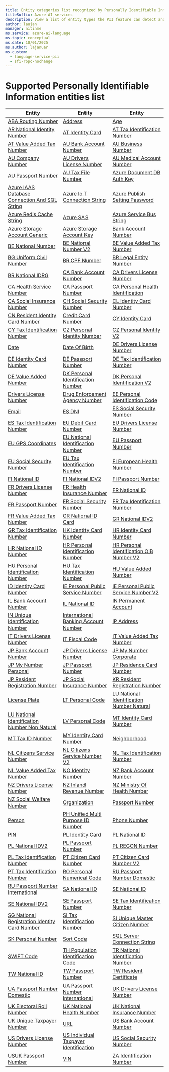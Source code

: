 ```yaml
---
title: Entity categories list recognized by Personally Identifiable Information (PII) detection in Azure AI Language
titleSuffix: Azure AI services
description: View a list of entity types the PII feature can detect and identify within unstructured text.
author: laujan
manager: nitinme
ms.service: azure-ai-language
ms.topic: conceptual
ms.date: 10/01/2025
ms.author: lajanuar
ms.custom:
  - language-service-pii
  - sfi-ropc-nochange
---
```


# Supported Personally Identifiable Information entities list

| Entity | Entity | Entity |
|--------|--------|--------|
| [ABA Routing Number](entity-categories-new.md#type-aba-routing-number) | [Address](entity-categories-new.md#type-address) | [Age](entity-categories-new.md#type-age) |
| [AR National Identity Number](entity-categories-new.md#type-ar-national-identity-number) | [AT Identity Card](entity-categories-new.md#type-at-identity-card) | [AT Tax Identification Number](entity-categories-new.md#type-at-tax-identification-number) |
| [AT Value Added Tax Number](entity-categories-new.md#type-at-value-added-tax-number) | [AU Bank Account Number](entity-categories-new.md#type-au-bank-account-number) | [AU Business Number](entity-categories-new.md#type-au-business-number) |
| [AU Company Number](entity-categories-new.md#type-au-company-number) | [AU Drivers License Number](entity-categories-new.md#type-au-drivers-license-number) | [AU Medical Account Number](entity-categories-new.md#type-au-medical-account-number) |
| [AU Passport Number](entity-categories-new.md#type-au-passport-number) | [AU Tax File Number](entity-categories-new.md#type-au-tax-file-number) | [Azure Document DB Auth Key](entity-categories-new.md#type-azure-document-db-auth-key) |
| [Azure IAAS Database Connection And SQL String](entity-categories-new.md#type-azure-iaas-database-connection-and-sql-string) | [Azure Io T Connection String](entity-categories-new.md#type-azure-iot-connection-string) | [Azure Publish Setting Password](entity-categories-new.md#type-azure-publish-setting-password) |
| [Azure Redis Cache String](entity-categories-new.md#type-azure-redis-cache-string) | [Azure SAS](entity-categories-new.md#type-azure-sas) | [Azure Service Bus String](entity-categories-new.md#type-azure-service-bus-string) |
| [Azure Storage Account Generic](entity-categories-new.md#type-azure-storage-account-generic) | [Azure Storage Account Key](entity-categories-new.md#type-azure-storage-account-key) | [Bank Account Number](entity-categories-new.md#type-bank-account-number) |
| [BE National Number](entity-categories-new.md#type-be-national-number) | [BE National Number V2](entity-categories-new.md#type-be-national-number-v2) | [BE Value Added Tax Number](entity-categories-new.md#type-be-value-added-tax-number) |
| [BG Uniform Civil Number](entity-categories-new.md#type-bg-uniform-civil-number) | [BR CPF Number](entity-categories-new.md#type-br-cpf-number) | [BR Legal Entity Number](entity-categories-new.md#type-br-legal-entity-number) |
| [BR National IDRG](entity-categories-new.md#type-br-national-idrg) | [CA Bank Account Number](entity-categories-new.md#type-ca-bank-account-number) | [CA Drivers License Number](entity-categories-new.md#type-ca-drivers-license-number) |
| [CA Health Service Number](entity-categories-new.md#type-ca-health-service-number) | [CA Passport Number](entity-categories-new.md#type-ca-passport-number) | [CA Personal Health Identification](entity-categories-new.md#type-ca-personal-health-identification) |
| [CA Social Insurance Number](entity-categories-new.md#type-ca-social-insurance-number) | [CH Social Security Number](entity-categories-new.md#type-ch-social-security-number) | [CL Identity Card Number](entity-categories-new.md#type-cl-identity-card-number) |
| [CN Resident Identity Card Number](entity-categories-new.md#type-cn-resident-identity-card-number) | [Credit Card Number](entity-categories-new.md#type-credit-card-number) | [CY Identity Card](entity-categories-new.md#type-cy-identity-card) |
| [CY Tax Identification Number](entity-categories-new.md#type-cy-tax-identification-number) | [CZ Personal Identity Number](entity-categories-new.md#type-cz-personal-identity-number) | [CZ Personal Identity V2](entity-categories-new.md#type-cz-personal-identity-v2) |
| [Date](entity-categories-new.md#type-date) | [Date Of Birth](entity-categories-new.md#type-date-of-birth) | [DE Drivers License Number](entity-categories-new.md#type-de-drivers-license-number) |
| [DE Identity Card Number](entity-categories-new.md#type-de-identity-card-number) | [DE Passport Number](entity-categories-new.md#type-de-passport-number) | [DE Tax Identification Number](entity-categories-new.md#type-de-tax-identification-number) |
| [DE Value Added Number](entity-categories-new.md#type-de-value-added-number) | [DK Personal Identification Number](entity-categories-new.md#type-dk-personal-identification-number) | [DK Personal Identification V2](entity-categories-new.md#type-dk-personal-identification-v2) |
| [Drivers License Number](entity-categories-new.md#type-drivers-license-number) | [Drug Enforcement Agency Number](entity-categories-new.md#type-drug-enforcement-agency-number) | [EE Personal Identification Code](entity-categories-new.md#type-ee-personal-identification-code) |
| [Email](entity-categories-new.md#type-email) | [ES DNI](entity-categories-new.md#type-es-dni) | [ES Social Security Number](entity-categories-new.md#type-es-social-security-number) |
| [ES Tax Identification Number](entity-categories-new.md#type-es-tax-identification-number) | [EU Debit Card Number](entity-categories-new.md#type-eu-debit-card-number) | [EU Drivers License Number](entity-categories-new.md#type-eu-drivers-license-number) |
| [EU GPS Coordinates](entity-categories-new.md#type-eu-gps-coordinates) | [EU National Identification Number](entity-categories-new.md#type-eu-national-identification-number) | [EU Passport Number](entity-categories-new.md#type-eu-passport-number) |
| [EU Social Security Number](entity-categories-new.md#type-eu-social-security-number) | [EU Tax Identification Number](entity-categories-new.md#type-eu-tax-identification-number) | [FI European Health Number](entity-categories-new.md#type-fi-european-health-number) |
| [FI National ID](entity-categories-new.md#type-fi-national-id) | [FI National IDV2](entity-categories-new.md#type-fi-national-id-v2) | [FI Passport Number](entity-categories-new.md#type-fi-passport-number) |
| [FR Drivers License Number](entity-categories-new.md#type-fr-drivers-license-number) | [FR Health Insurance Number](entity-categories-new.md#type-fr-health-insurance-number) | [FR National ID](entity-categories-new.md#type-fr-national-id) |
| [FR Passport Number](entity-categories-new.md#type-fr-passport-number) | [FR Social Security Number](entity-categories-new.md#type-fr-social-security-number) | [FR Tax Identification Number](entity-categories-new.md#type-fr-tax-identification-number) |
| [FR Value Added Tax Number](entity-categories-new.md#type-fr-value-added-tax-number) | [GR National ID Card](entity-categories-new.md#type-gr-national-id-card) | [GR National IDV2](entity-categories-new.md#type-gr-national-idv2) |
| [GR Tax Identification Number](entity-categories-new.md#type-gr-tax-identification-number) | [HK Identity Card Number](entity-categories-new.md#type-hk-identity-card-number) | [HR Identity Card Number](entity-categories-new.md#type-hr-identity-card-number) |
| [HR National ID Number](entity-categories-new.md#type-hr-national-id-number) | [HR Personal Identification Number](entity-categories-new.md#type-hr-personal-identification-number) | [HR Personal Identification OIB Number V2](entity-categories-new.md#type-hr-personal-identification-oib-number-v2) |
| [HU Personal Identification Number](entity-categories-new.md#type-hu-personal-identification-number) | [HU Tax Identification Number](entity-categories-new.md#type-hu-tax-identification-number) | [HU Value Added Number](entity-categories-new.md#type-hu-value-added-number) |
| [ID Identity Card Number](entity-categories-new.md#type-id-identity-card-number) | [IE Personal Public Service Number](entity-categories-new.md#type-ie-personal-public-service-number) | [IE Personal Public Service Number V2](entity-categories-new.md#type-ie-personal-public-service-number-v2) |
| [IL Bank Account Number](entity-categories-new.md#type-il-bank-account-number) | [IL National ID](entity-categories-new.md#type-il-national-id) | [IN Permanent Account](entity-categories-new.md#type-in-permanent-account) |
| [IN Unique Identification Number](entity-categories-new.md#type-in-unique-identification-number) | [International Banking Account Number](entity-categories-new.md#type-international-banking-account-number) | [IP Address](entity-categories-new.md#type-ip-address) |
| [IT Drivers License Number](entity-categories-new.md#type-it-drivers-license-number) | [IT Fiscal Code](entity-categories-new.md#type-it-fiscal-code) | [IT Value Added Tax Number](entity-categories-new.md#type-it-value-added-tax-number) |
| [JP Bank Account Number](entity-categories-new.md#type-jp-bank-account-number) | [JP Drivers License Number](entity-categories-new.md#type-jp-drivers-license-number) | [JP My Number Corporate](entity-categories-new.md#type-jp-my-number-corporate) |
| [JP My Number Personal](entity-categories-new.md#type-jp-my-number-personal) | [JP Passport Number](entity-categories-new.md#type-jp-passport-number) | [JP Residence Card Number](entity-categories-new.md#type-jp-residence-card-number) |
| [JP Resident Registration Number](entity-categories-new.md#type-jp-resident-registration-number) | [JP Social Insurance Number](entity-categories-new.md#type-jp-social-insurance-number) | [KR Resident Registration Number](entity-categories-new.md#type-kr-resident-registration-number) |
| [License Plate](entity-categories-new.md#type-license-plate) | [LT Personal Code](entity-categories-new.md#type-lt-personal-code) | [LU National Identification Number Natural](entity-categories-new.md#type-lu-national-identification-number-natural) |
| [LU National Identification Number Non Natural](entity-categories-new.md#type-lu-national-identification-number-non-natural) | [LV Personal Code](entity-categories-new.md#type-lv-personal-code) | [MT Identity Card Number](entity-categories-new.md#type-mt-identity-card-number) |
| [MT Tax ID Number](entity-categories-new.md#type-mt-tax-id-number) | [MY Identity Card Number](entity-categories-new.md#type-my-identity-card-number) | [Neighborhood](entity-categories-new.md#type-neighborhood) |
| [NL Citizens Service Number](entity-categories-new.md#type-nl-citizens-service-number) | [NL Citizens Service Number V2](entity-categories-new.md#type-nl-citizens-service-number-v2) | [NL Tax Identification Number](entity-categories-new.md#type-nl-tax-identification-number) |
| [NL Value Added Tax Number](entity-categories-new.md#type-nl-value-added-tax-number) | [NO Identity Number](entity-categories-new.md#type-no-identity-number) | [NZ Bank Account Number](entity-categories-new.md#type-nz-bank-account-number) |
| [NZ Drivers License Number](entity-categories-new.md#type-nz-drivers-license-number) | [NZ Inland Revenue Number](entity-categories-new.md#type-nz-inland-revenue-number) | [NZ Ministry Of Health Number](entity-categories-new.md#type-nz-ministry-of-health-number) |
| [NZ Social Welfare Number](entity-categories-new.md#type-nz-social-welfare-number) | [Organization](entity-categories-new.md#type-organization) | [Passport Number](entity-categories-new.md#type-passport-number) |
| [Person](entity-categories-new.md#type-person) | [PH Unified Multi Purpose ID Number](entity-categories-new.md#type-ph-unified-multi-purpose-id-number) | [Phone Number](entity-categories-new.md#type-phone-number) |
| [PIN](entity-categories-new.md#type-pin) | [PL Identity Card](entity-categories-new.md#type-pl-identity-card) | [PL National ID](entity-categories-new.md#type-pl-national-id) |
| [PL National IDV2](entity-categories-new.md#type-pl-national-id-v2) | [PL Passport Number](entity-categories-new.md#type-pl-passport-number) | [PL REGON Number](entity-categories-new.md#type-pl-regon-number) |
| [PL Tax Identification Number](entity-categories-new.md#type-pl-tax-identification-number) | [PT Citizen Card Number](entity-categories-new.md#type-pt-citizen-card-number) | [PT Citizen Card Number V2](entity-categories-new.md#type-pt-citizen-card-number-v2) |
| [PT Tax Identification Number](entity-categories-new.md#type-pt-tax-identification-number) | [RO Personal Numerical Code](entity-categories-new.md#type-ro-personal-numerical-code) | [RU Passport Number Domestic](entity-categories-new.md#type-ru-passport-number-domestic) |
| [RU Passport Number International](entity-categories-new.md#type-ru-passport-number-international) | [SA National ID](entity-categories-new.md#type-sa-national-id) | [SE National ID](entity-categories-new.md#type-se-national-id) |
| [SE National IDV2](entity-categories-new.md#type-se-national-id-v2) | [SE Passport Number](entity-categories-new.md#type-se-passport-number) | [SE Tax Identification Number](entity-categories-new.md#type-se-tax-identification-number) |
| [SG National Registration Identity Card Number](entity-categories-new.md#type-sg-national-registration-identity-card-number) | [SI Tax Identification Number](entity-categories-new.md#type-si-tax-identification-number) | [SI Unique Master Citizen Number](entity-categories-new.md#type-si-unique-master-citizen-number) |
| [SK Personal Number](entity-categories-new.md#type-sk-personal-number) | [Sort Code](entity-categories-new.md#type-sort-code) | [SQL Server Connection String](entity-categories-new.md#type-sql-server-connection-string) |
| [SWIFT Code](entity-categories-new.md#type-swift-code) | [TH Population Identification Code](entity-categories-new.md#type-th-population-identification-code) | [TR National Identification Number](entity-categories-new.md#type-tr-national-identification-number) |
| [TW National ID](entity-categories-new.md#type-tw-national-id) | [TW Passport Number](entity-categories-new.md#type-tw-passport-number) | [TW Resident Certificate](entity-categories-new.md#type-tw-resident-certificate) |
| [UA Passport Number Domestic](entity-categories-new.md#type-ua-passport-number-domestic) | [UA Passport Number International](entity-categories-new.md#type-ua-passport-number-international) | [UK Drivers License Number](entity-categories-new.md#type-uk-drivers-license-number) |
| [UK Electoral Roll Number](entity-categories-new.md#type-uk-electoral-roll-number) | [UK National Health Number](entity-categories-new.md#type-uk-national-health-number) | [UK National Insurance Number](entity-categories-new.md#type-uk-national-insurance-number) |
| [UK Unique Taxpayer Number](entity-categories-new.md#type-uk-unique-taxpayer-number) | [URL](entity-categories-new.md#type-url) | [US Bank Account Number](entity-categories-new.md#type-us-bank-account-number) |
| [US Drivers License Number](entity-categories-new.md#type-us-drivers-license-number) | [US Individual Taxpayer Identification](entity-categories-new.md#type-us-individual-taxpayer-identification) | [US Social Security Number](entity-categories-new.md#type-us-social-security-number) |
| [USUK Passport Number](entity-categories-new.md#type-us-uk-passport-number) | [VIN](entity-categories-new.md#type-vin) | [ZA Identification Number](entity-categories-new.md#type-za-identification-number) |
